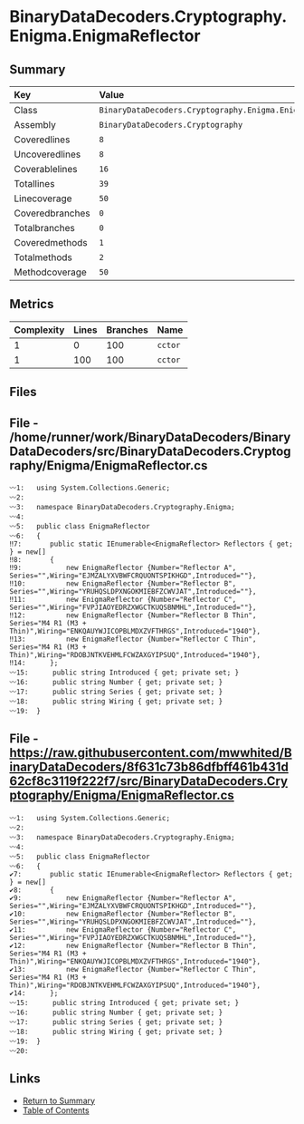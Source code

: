 ﻿# BinaryDataDecoders.Cryptography.Enigma.EnigmaReflector

## Summary

| Key             | Value                                                    |
| :-------------- | :------------------------------------------------------- |
| Class           | `BinaryDataDecoders.Cryptography.Enigma.EnigmaReflector` |
| Assembly        | `BinaryDataDecoders.Cryptography`                        |
| Coveredlines    | `8`                                                      |
| Uncoveredlines  | `8`                                                      |
| Coverablelines  | `16`                                                     |
| Totallines      | `39`                                                     |
| Linecoverage    | `50`                                                     |
| Coveredbranches | `0`                                                      |
| Totalbranches   | `0`                                                      |
| Coveredmethods  | `1`                                                      |
| Totalmethods    | `2`                                                      |
| Methodcoverage  | `50`                                                     |

## Metrics

| Complexity | Lines | Branches | Name    |
| :--------- | :---- | :------- | :------ |
| 1          | 0     | 100      | `cctor` |
| 1          | 100   | 100      | `cctor` |

## Files

## File - /home/runner/work/BinaryDataDecoders/BinaryDataDecoders/src/BinaryDataDecoders.Cryptography/Enigma/EnigmaReflector.cs

```CSharp
〰1:   using System.Collections.Generic;
〰2:   
〰3:   namespace BinaryDataDecoders.Cryptography.Enigma;
〰4:   
〰5:   public class EnigmaReflector
〰6:   {
‼7:       public static IEnumerable<EnigmaReflector> Reflectors { get; } = new[]
‼8:       {
‼9:           new EnigmaReflector {Number="Reflector A", Series="",Wiring="EJMZALYXVBWFCRQUONTSPIKHGD",Introduced=""},
‼10:          new EnigmaReflector {Number="Reflector B", Series="",Wiring="YRUHQSLDPXNGOKMIEBFZCWVJAT",Introduced=""},
‼11:          new EnigmaReflector {Number="Reflector C", Series="",Wiring="FVPJIAOYEDRZXWGCTKUQSBNMHL",Introduced=""},
‼12:          new EnigmaReflector {Number="Reflector B Thin", Series="M4 R1 (M3 + Thin)",Wiring="ENKQAUYWJICOPBLMDXZVFTHRGS",Introduced="1940"},
‼13:          new EnigmaReflector {Number="Reflector C Thin", Series="M4 R1 (M3 + Thin)",Wiring="RDOBJNTKVEHMLFCWZAXGYIPSUQ",Introduced="1940"},
‼14:      };
〰15:      public string Introduced { get; private set; }
〰16:      public string Number { get; private set; }
〰17:      public string Series { get; private set; }
〰18:      public string Wiring { get; private set; }
〰19:  }
```

## File - https://raw.githubusercontent.com/mwwhited/BinaryDataDecoders/8f631c73b86dfbff461b431d62cf8c3119f222f7/src/BinaryDataDecoders.Cryptography/Enigma/EnigmaReflector.cs

```CSharp
〰1:   using System.Collections.Generic;
〰2:   
〰3:   namespace BinaryDataDecoders.Cryptography.Enigma;
〰4:   
〰5:   public class EnigmaReflector
〰6:   {
✔7:       public static IEnumerable<EnigmaReflector> Reflectors { get; } = new[]
✔8:       {
✔9:           new EnigmaReflector {Number="Reflector A", Series="",Wiring="EJMZALYXVBWFCRQUONTSPIKHGD",Introduced=""},
✔10:          new EnigmaReflector {Number="Reflector B", Series="",Wiring="YRUHQSLDPXNGOKMIEBFZCWVJAT",Introduced=""},
✔11:          new EnigmaReflector {Number="Reflector C", Series="",Wiring="FVPJIAOYEDRZXWGCTKUQSBNMHL",Introduced=""},
✔12:          new EnigmaReflector {Number="Reflector B Thin", Series="M4 R1 (M3 + Thin)",Wiring="ENKQAUYWJICOPBLMDXZVFTHRGS",Introduced="1940"},
✔13:          new EnigmaReflector {Number="Reflector C Thin", Series="M4 R1 (M3 + Thin)",Wiring="RDOBJNTKVEHMLFCWZAXGYIPSUQ",Introduced="1940"},
✔14:      };
〰15:      public string Introduced { get; private set; }
〰16:      public string Number { get; private set; }
〰17:      public string Series { get; private set; }
〰18:      public string Wiring { get; private set; }
〰19:  }
〰20:  
```

## Links

* [Return to Summary](Summary.md)
* [Table of Contents](../TOC.md)

